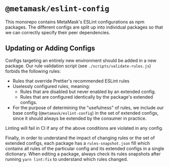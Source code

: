 # `@metamask/eslint-config`

This monorepo contains MetaMask's ESLint configurations as npm packages.
The different configs are split up into individual packages so that we can correctly
specify their peer dependencies.

## Updating or Adding Configs

Configs targeting an entirely new environment should be added in a new package.
Our rule validation script (see `./scripts/validate-rules.js`) forbids the following
rules:

- Rules that override Prettier's recommended ESLint rules
- Uselessly configured rules, meaning:
  - Rules that are disabled but never enabled by an extended config.
  - Rules that are configured identically by the package's extended configs.
- For the purpose of determining the "usefulness" of rules, we include our base
config (`@metamask/eslint-config`) in the set of extended configs, since it
should always be extended by the consumer in practice.

Linting will fail in CI if any of the above conditions are violated in any
config.

Finally, in order to understand the impact of changing rules or the set of
extended configs, each package has a `rules-snapshot.json` fill which contains
all rules of the particular config and its extended configs in a single
dictionary. When editing a package, always check its rules snapshots after
running `yarn lint:fix` to understand which rules changed.
